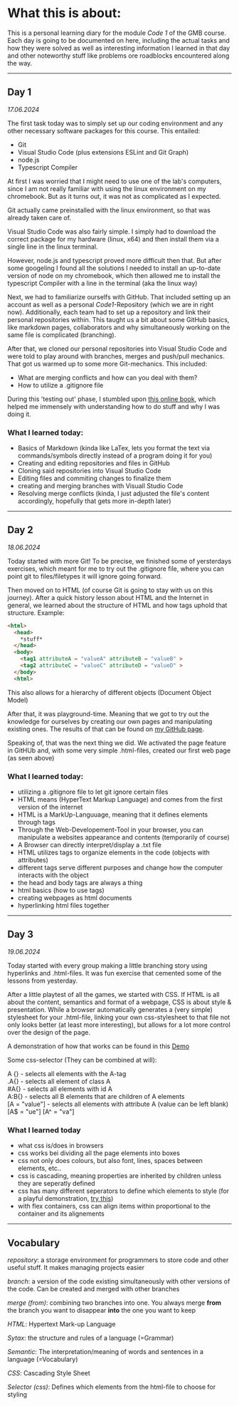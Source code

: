 # What this is about:
This is a personal learning diary for the module *Code 1* of the GMB course. Each day is going to be documented on here, including the actual tasks and how they were solved as well as interesting information I learned in that day and other noteworthy stuff like problems ore roadblocks encountered along the way.

---
## Day 1
*17.06.2024*

The first task today was to simply set up our coding environment and any other necessary software packages for this course. This entailed:

- Git
- Visual Studio Code (plus extensions ESLint and Git Graph)
- node.js
- Typescript Compiler
  
At first I was worried that I might need to use one of the lab's computers, since I am not really familiar with using the linux environment on my chromebook. But as it turns out, it was not as complicated as I expected. 

Git actually came preinstalled with the linux environment, so that was already taken care of. 


Visual Studio Code was also fairly simple. I simply had to download the correct package for my hardware (linux, x64) and then install them via a single line in the linux terminal.

However, node.js and typescript proved more difficult then that. But after some googeling I found all the solutions I needed to install an up-to-date version of node on my chromebook, which then allowed me to install the typescript Compiler with a line in the terminal (aka the linux way)

Next, we had to familiarize ourselfs with GitHub. That included setting up an account as well as a personal *Code1*-Repository (which we are in right now). Additionally, each team had to set up a repository and link their personal repositories within. This taught us a bit about some GitHub basics, like markdown pages, collaborators and why simultaneously working on the same file is complicated (branching).

After that, we cloned our personal repositories into Visual Studio Code and were told to play around with branches, merges and push/pull mechanics. That got us warmed up to some more Git-mechanics. This included:

- What are merging conflicts and how can you deal with them?
- How to utilize a .gitignore file

During this 'testing out' phase, I stumbled upon [this online book](https://git-scm.com/book/en/v2), which helped me immensely with understanding how to do stuff and why I was doing it.

### What I learned today:

- Basics of Markdown (kinda like LaTex, lets you format the text via commands/symbols directly instead of a program doing it for you)
- Creating and editing repositories and files in GitHub
- Cloning said repositories into Visual Studio Code
- Editing files and commiting changes to finalize them
- creating and merging branches with Visuall Studio Code
- Resolving merge conflicts (kinda, I just adjusted the file's content accordingly, hopefully that gets more in-depth later)

---
## Day 2
*18.06.2024*

Today started with more Git! To be precise, we finished some of yersterdays exercises, which meant for me to try out the .gitignore file, where you can point git to files/filetypes it will ignore going forward. 

Then moved on to HTML (of course Git is going to stay with us on this journey). After a quick history lesson about HTML and the Internet in general, we learned about the structure of HTML and how tags uphold that structure. Example:

```html
<html>
  <head>
    *stuff*
  </head>
  <body>
    <tag1 attributeA = "valueA" attributeB = "valueB" >
    <tag2 attributeC = "valueC" attributeD = "valueD" >
  </body>
  <html>
```  

This also allows for a hierarchy of different objects (Document Object Model)

After that, it was playground-time. Meaning that we got to try out the knowledge for ourselves by creating our own pages and manipulating existing ones. The results of that can be found on [my GitHub page](index.html).

Speaking of, that was the next thing we did. We activated the page feature in GitHUb and, with some very simple .html-files, created our first web page (as seen above)



### What I learned today:

- utilizing a .gitignore file to let git ignore certain files
- HTML means (HyperText Markup Language) and comes from the first version of the internet
- HTML is a MarkUp-Languuage, meaning that it defines elements through tags
- Through the Web-Developement-Tool in your browser, you can manipulate a websites appearance and contents (temporarily of course)
- A Browser can directly interpret/display a .txt file
- HTML utilizes tags to organize elements in the code (objects with attributes)
- different tags serve different purposes and change how the computer interacts with the object
- the head and body tags are always a thing
- html basics (how to use tags)
- creating webpages as html documents
- hyperlinking html files together

---
## Day 3
*19.06.2024*

Today started with every group making a little branching story using hyperlinks and .html-files. It was fun exercise that cemented some of the lessons from yesterday.

After a little playtest of all the games, we started with CSS. If HTML is all about the content, semantics and format of a webpage, CSS is about style & presentation. While a browser automatically generates a (very simple) stylesheet for your .html-file, linking your own css-stylesheet to that file not only looks better (at least more interesting), but allows for a lot more control over the design of the page.

A demonstration of how that works can be found in this [Demo](Projects/MicroProjects/CSSPlayground/CSSTesting.html)

Some css-selector (They can be combined at will):

A {}             - selects all elements with the A-tag <br>
.A{}             - selects all element of class A <br>
#A{}             - selects all elements with id A <br>
A:B{}            - selects all B elements that are children of A elements <br>
[A = "value"]    - selects all elements with attribute A (value can be left blank)
[A$ = "ue"]
[A^ = "va"]


### What I learned today
- what css is/does in browsers
- css works bei dividing all the page elements into boxes
- css not only does colours, but also font, lines, spaces between elements, etc..
- css is cascading, meaning properties are inherited by children unless they are seperatly defined
- css has many different seperators to define which elements to style (for a playful demonstration, [try this](https://flukeout.github.io/))
- with flex containers, css can align items within proportional to the container and its alignements

---
## **Vocabulary**

*repository*: a storage environment for programmers to store code and other useful stuff. It makes managing projects easier

*branch*: a version of the code existing simultaneously with other versions of the code. Can be created and merged with other branches 

*merge (from)*: combining two branches into one. You always merge **from** the branch you want to disappear **into** the one you want to keep

*HTML*: Hypertext Mark-up Language

*Sytax*: the structure and rules of a language (=Grammar)

*Semantic*: The interpretation/meaning of words and sentences in a language (=Vocabulary)

*CSS*: Cascading Style Sheet

*Selector (css)*: Defines which elements from the html-file to choose for styling
